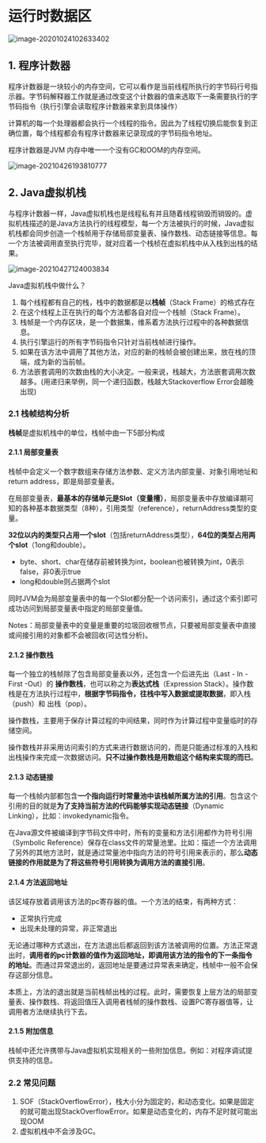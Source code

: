 # 运行时数据区

![image-20201024102633402](D:\Blog\My-Blog\pic\image-20201024102633402.png)





## 1.	程序计数器

程序计数器是一块较小的内存空间，它可以看作是当前线程所执行的字节码行号指示器。字节码解释器工作就是通过改变这个计数器的值来选取下一条需要执行的字节码指令（执行引擎会读取程序计数器来拿到具体操作）

计算机的每一个处理器都会执行一个线程的指令。因此为了线程切换后能恢复到正确位置，每个线程都会有程序计数器来记录现成的字节码指令地址。

程序计数器是JVM 内存中唯一一个没有GC和OOM的内存空间。

![image-20210426193810777](D:\Blog\My-Blog\pic\image-20210426193810777.png)





## 2.	Java虚拟机栈

与程序计数器一样，Java虚拟机栈也是线程私有并且随着线程销毁而销毁的。虚拟机栈描述的是Java方法执行的线程模型，每一个方法被执行的时候，Java虚拟机栈都会同步创造一个栈帧用于存储局部变量表、操作数栈、动态链接等信息。每一个方法被调用直至执行完毕，就对应着一个栈桢在虚拟机栈中从入栈到出栈的结果。

![image-20210427124003834](D:\Blog\My-Blog\pic\image-20210427124003834.png)

Java虚拟机栈中做什么？

1. 每个线程都有自己的栈，栈中的数据都是以**栈帧**（Stack Frame）的格式存在
2. 在这个线程上正在执行的每个方法都各自对应一个栈帧（Stack Frame）。
3. 栈帧是一个内存区块，是一个数据集，维系着方法执行过程中的各种数据信息。
4. 执行引擎运行的所有字节码指令只针对当前栈帧进行操作。
5. 如果在该方法中调用了其他方法，对应的新的栈帧会被创建出来，放在栈的顶端，成为新的当前帧。
6. 方法嵌套调用的次数由栈的大小决定。一般来说，栈越大，方法嵌套调用次数越多。(用递归来举例，同一个递归函数，栈越大Stackoverflow Error会越晚出现)

### 2.1	栈帧结构分析

**栈帧**是虚拟机栈中的单位，栈帧中由一下5部分构成



#### 2.1.1	局部变量表

栈帧中会定义一个数字数组来存储方法参数、定义方法内部变量、对象引用地址和return address，即是局部变量表。 

在局部变量表，**最基本的存储单元是Slot（变量槽）**，局部变量表中存放编译期可知的各种基本数据类型（8种），引用类型（reference），returnAddress类型的变量。

**32位以内的类型只占用一个slot**（包括returnAddress类型），**64位的类型占用两个slot**（1ong和double）。

- byte、short、char在储存前被转换为int，boolean也被转换为int，0表示false，非0表示true
- long和double则占据两个slot

同时JVM会为局部变量表中的每一个Slot都分配一个访问索引，通过这个索引即可成功访问到局部变量表中指定的局部变量值。



Notes：局部变量表中的变量是重要的垃圾回收根节点，只要被局部变量表中直接或间接引用的对象都不会被回收(可达性分析)。

#### 2.1.2	操作数栈

每一个独立的栈帧除了包含局部变量表以外，还包含一个后进先出（Last - In - First -Out）的 **操作数栈**，也可以称之为**表达式栈**（Expression Stack）。操作数栈是在方法执行过程中，**根据字节码指令，往栈中写入数据或提取数据**，即入栈（push）和 出栈（pop）。

操作数栈，主要用于保存计算过程的中间结果，同时作为计算过程中变量临时的存储空间。

操作数栈并非采用访问索引的方式来进行数据访问的，而是只能通过标准的入栈和出栈操作来完成一次数据访问。**只不过操作数栈是用数组这个结构来实现的而已**。

#### 2.1.3	动态链接

每一个栈帧内部都包含**一个指向运行时常量池中该栈帧所属方法的引用**。包含这个引用的目的就是**为了支持当前方法的代码能够实现动态链接**（Dynamic Linking），比如：invokedynamic指令。

在Java源文件被编译到字节码文件中时，所有的变量和方法引用都作为符号引用（Symbolic Reference）保存在class文件的常量池里。比如：描述一个方法调用了另外的其他方法时，就是通过常量池中指向方法的符号引用来表示的，那么**动态链接的作用就是为了将这些符号引用转换为调用方法的直接引用**。

#### 2.1.4	方法返回地址

该区域存放着调用该方法的pc寄存器的值。一个方法的结束，有两种方式：

- 正常执行完成
- 出现未处理的异常，非正常退出

无论通过哪种方式退出，在方法退出后都返回到该方法被调用的位置。方法正常退出时，**调用者的pc计数器的值作为返回地址，即调用该方法的指令的下一条指令的地址**。而通过异常退出的，返回地址是要通过异常表来确定，栈帧中一般不会保存这部分信息。

 本质上，方法的退出就是当前栈帧出栈的过程。此时，需要恢复上层方法的局部变量表、操作数栈、将返回值压入调用者栈帧的操作数栈、设置PC寄存器值等，让调用者方法继续执行下去。

#### 2.1.5	附加信息

栈帧中还允许携带与Java虚拟机实现相关的一些附加信息。例如：对程序调试提供支持的信息。





### 2.2	常见问题

1. SOF（StackOverflowError），栈大小分为固定的，和动态变化。如果是固定的就可能出现StackOverflowError。如果是动态变化的，内存不足时就可能出现OOM
2. 虚拟机栈中不会涉及GC。